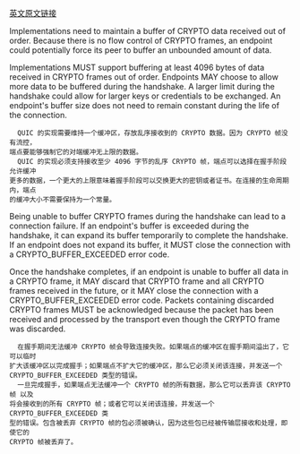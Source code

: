    [英文原文链接](https://tools.ietf.org/html/draft-ietf-quic-transport-24#section-7.4)
   
   Implementations need to maintain a buffer of CRYPTO data received out of order.  Because there is no flow control of CRYPTO frames, an endpoint could potentially force its peer to  buffer an unbounded amount of data.

   Implementations MUST support buffering at least 4096 bytes of data received in CRYPTO frames out of order.  Endpoints MAY choose to allow more data to be buffered during the handshake.  A larger limit during the handshake could allow for larger keys or credentials to be exchanged.  An endpoint's buffer size does not need to remain constant during the life of the connection.

      QUIC 的实现需要维持一个缓冲区，存放乱序接收到的 CRYPTO 数据。因为 CRYPTO 帧没有流控，
    端点要能够强制它的对端缓冲无上限的数据。
      QUIC 的实现必须支持接收至少 4096 字节的乱序 CRYPTO 帧，端点可以选择在握手阶段允许缓冲
    更多的数据，一个更大的上限意味着握手阶段可以交换更大的密钥或者证书。在连接的生命周期内，端点
    的缓冲大小不需要保持为一个常量。
     
   Being unable to buffer CRYPTO frames during the handshake can lead to a connection failure.  If an endpoint's buffer is exceeded during the  handshake, it can expand its buffer temporarily to complete the handshake.  If an endpoint does not expand its buffer, it MUST close the connection with a CRYPTO_BUFFER_EXCEEDED error code.

   Once the handshake completes, if an endpoint is unable to buffer all data in a CRYPTO frame, it MAY discard that CRYPTO frame and all CRYPTO frames received in the future, or it MAY close the connection with a CRYPTO_BUFFER_EXCEEDED error code.  Packets containing discarded CRYPTO frames MUST be acknowledged because the packet has been received and processed by the transport even though the CRYPTO frame was discarded.

      在握手期间无法缓冲 CRYPTO 帧会导致连接失败。如果端点的缓冲区在握手期间溢出了，它可以临时
    扩大该缓冲区以完成握手；如果端点不扩大它的缓冲区，那么它必须关闭该连接，并发送一个 
    CRYPTO_BUFFER_EXCEEDED 类型的错误。
      一旦完成握手，如果端点无法缓冲一个 CRYPTO 帧的所有数据，那么它可以丢弃该 CRYPTO 帧 以及
    将会接收到的所有 CRYPTO 帧；或者它可以关闭该连接，并发送一个 CRYPTO_BUFFER_EXCEEDED 类
    型的错误。包含被丢弃 CRYPTO 帧的包必须被确认，因为这些包已经被传输层接收和处理，即使它的  
    CRYPTO 帧被丢弃了。

